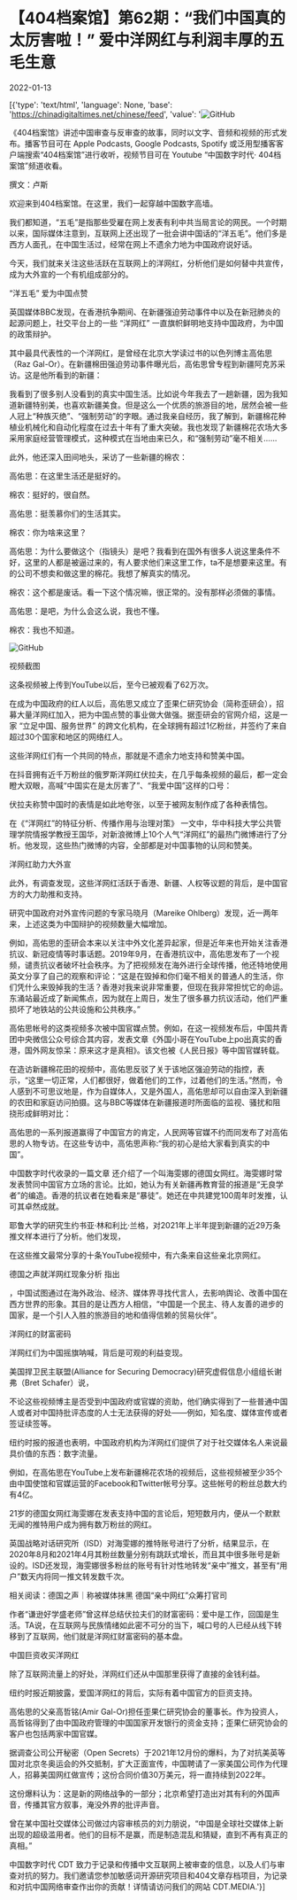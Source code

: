 # 【404档案馆】第62期：“我们中国真的太厉害啦！” 爱中洋网红与利润丰厚的五毛生意

2022-01-13

[{'type': 'text/html', 'language': None, 'base': 'https://chinadigitaltimes.net/chinese/feed', 'value': '![GitHub](https://chinadigitaltimes.net/chinese/files/2022/01/62-2.png)

《404档案馆》讲述中国审查与反审查的故事，同时以文字、音频和视频的形式发布。播客节目可在 Apple Podcasts, Google Podcasts, Spotify 或泛用型播客客户端搜索“404档案馆”进行收听，视频节目可在 Youtube “中国数字时代· 404档案馆”频道收看。













撰文：卢斯

欢迎来到404档案馆。在这里，我们一起穿越中国数字高墙。

我们都知道，“五毛”是指那些受雇在网上发表有利中共当局言论的网民。一个时期以来，国际媒体注意到，互联网上还出现了一批会讲中国话的“洋五毛”。他们多是西方人面孔，在中国生活过，经常在网上不遗余力地为中国政府说好话。

今天，我们就来关注这些活跃在互联网上的洋网红，分析他们是如何替中共宣传，成为大外宣的一个有机组成部分的。

“洋五毛” 爱为中国点赞

英国媒体BBC发现，在香港抗争期间、在新疆强迫劳动事件中以及在新冠肺炎的起源问题上，社交平台上的一些 “洋网红” 一直旗帜鲜明地支持中国政府，为中国的政策辩护。

其中最具代表性的一个洋网红，是曾经在北京大学读过书的以色列博主高佑思（Raz Gal-Or）。在新疆棉田强迫劳动事件曝光后，高佑思曾专程到新疆阿克苏采访。这是他所看到的新疆：



我看到了很多别人没看到的真实中国生活。比如说今年我去了一趟新疆，因为我知道新疆特别美，也喜欢新疆美食。但是这么一个优质的旅游目的地，居然会被一些人冠上“种族灭绝”、“强制劳动”的字眼。通过我亲自经历，我了解到，新疆棉花种植业机械化和自动化程度在过去十年有了重大突破。我也发现了新疆棉花农场大多采用家庭经营管理模式，这种模式在当地由来已久，和“强制劳动”毫不相关……



此外，他还深入田间地头，采访了一些新疆的棉农：



高佑思：在这里生活还是挺好的。

棉农：挺好的，很自然。

高佑思：挺羡慕你们的生活其实。

棉农：你为啥来这里？

高佑思：为什么要做这个（指镜头）是吧？我看到在国外有很多人说这里条件不好，这里的人都是被逼过来的，有人要求他们来这里工作，ta不是想要来这里。有的公司不想卖和做这里的棉花。我想了解真实的情况。

棉农：这个都是废话。看一下这个情况嘛，很正常的。没有那样必须做的事情。

高佑思：是吧，为什么会这么说，我也不懂。

棉农：我也不知道。

![GitHub](https://chinadigitaltimes.net/chinese/files/2022/01/image-1-e1642035767522.png)

视频截图

这条视频被上传到YouTube以后，至今已被观看了62万次。

在成为中国政府的红人以后，高佑思又成立了歪果仁研究协会（简称歪研会），招募大量洋网红加入，把为中国点赞的事业做大做强。据歪研会的官网介绍，这是一家 “立足中国、服务世界” 的跨文化机构，在全球拥有超过1亿粉丝，并签约了来自超过30个国家和地区的网络红人。

这些洋网红们有一个共同的特点，那就是不遗余力地支持和赞美中国。

在抖音拥有近千万粉丝的俄罗斯洋网红伏拉夫，在几乎每条视频的最后，都一定会瞪大双眼，高喊“中国实在是太厉害了”、“我爱中国”这样的口号：



伏拉夫称赞中国时的表情是如此地夸张，以至于被网友制作成了各种表情包。

在《“洋网红”的特征分析、传播作用与治理对策》 一文中，华中科技大学公共管理学院情报学教授王国华，对新浪微博上10个人气“洋网红”的最热门微博进行了分析。他发现，这些热门微博的内容，全部都是对中国事物的认同和赞美。

洋网红助力大外宣

此外，有调查发现，这些洋网红活跃于香港、新疆、人权等议题的背后，是中国官方的大力助推和支持。

研究中国政府对外宣传问题的专家马晓月（Mareike Ohlberg）发现，近一两年来，上述这类为中国辩护的视频数量大幅增加。

例如，高佑思的歪研会本来以关注中外文化差异起家，但是近年来也开始关注香港抗议、新冠疫情等时事话题。2019年9月，在香港抗议中，高佑思发布了一个视频，谴责抗议者破坏社会秩序。为了把视频发在海外进行全球传播，他还特地使用英文分享了自己的观察和评论：“这是在毁掉和你们毫不相关的普通人的生活，你们凭什么来毁掉我的生活？香港对我来说非常重要，但现在我非常担忧它的命运。东涌站最近成了新闻焦点，因为就在上周日，发生了很多暴力抗议活动，他们严重损坏了地铁站的公共设施和公共秩序。”

高佑思帐号的这类视频多次被中国官媒点赞。例如，在这一视频发布后，中国共青团中央微信公众号综合其内容，发表文章《外国小哥在YouTube上po出真实的香港，国外网友惊呆：原来这才是真相》。该文也被《人民日报》等中国官媒转载。

在造访新疆棉花田的视频中，高佑思反驳了关于该地区强迫劳动的指控，表示，“这里一切正常，人们都很好，做着他们的工作，过着他们的生活。”然而，令人感到不可思议地是，作为自媒体人，又是外国人，高佑思却可以自由深入到新疆的农田和家庭访问拍摄。这与BBC等媒体在新疆报道时所面临的监视、骚扰和阻挠形成鲜明对比：



高佑思的一系列报道赢得了中国官方的肯定，人民网等官媒不约而同发布了对高佑思的人物专访。在这些专访中，高佑思声称:“我的初心是给大家看到真实的中国”。

中国数字时代收录的一篇文章 还介绍了一个叫海雯娜的德国女网红。海雯娜时常发表赞同中国官方立场的言论。比如，她认为有关新疆再教育营的报道是“无良学者”的编造。香港的抗议者在她看来是“暴徒”。她还在中共建党100周年时发推，认可其卓然成就。

耶鲁大学的研究生约书亚·林和利比·兰格，对2021年上半年提到新疆的近29万条推文样本进行了分析。他们发现，

在这些推文最常分享的十条YouTube视频中，有六条来自这些亲北京网红。

德国之声就洋网红现象分析 指出

，中国试图通过在海外政治、经济、媒体界寻找代言人，去影响舆论、改善中国在西方世界的形象。其目的是让西方人相信，“中国是一个民主、待人友善的进步的国家，是一个引人入胜的旅游目的地和值得信赖的贸易伙伴”。

洋网红的财富密码

洋网红们为中国摇旗呐喊，背后是可观的利益变现。

美国捍卫民主联盟(Alliance for Securing Democracy)研究虚假信息小组组长谢弗（Bret Schafer）说，

不论这些视频博主是否受到中国政府或官媒的资助，他们确实得到了一些普通中国人或者对中国持批评态度的人士无法获得的好处——例如，知名度、媒体宣传或者签证续签等。

纽约时报的报道也表明，中国政府机构为洋网红们提供了对于社交媒体名人来说最具价值的东西：数字流量。

例如，在高佑思在YouTube上发布新疆棉花农场的视频后，这些视频被至少35个由中国使馆和官媒运营的Facebook和Twitter帐号分享。这些帐号的粉丝总数大约有4亿。

21岁的德国女网红海雯娜在发表支持中国的言论后，短短数月内，便从一个默默无闻的推特用户成为拥有数万粉丝的网红。

英国战略对话研究所（ISD）对海雯娜的推特账号进行了分析，结果显示，在2020年8月和2021年4月其粉丝数量分别有跳跃式增长，而且其中很多账号是新设的。ISD还发现，海雯娜很多粉丝的账号有针对性地转发“亲中”推文，甚至有“用户”数天内将同一推文转发数千次。

相关阅读：德国之声｜称被媒体抹黑 德国“亲中网红”众筹打官司

作者“谦逊好学盛老师”曾这样总结伏拉夫们的财富密码：爱中是工作，回国是生活。TA说，在互联网与民族情绪如此密不可分的当下，喊口号的人已经从线下转移到了互联网，他们就是洋网红财富密码的基本盘。

中国巨资收买洋网红

除了互联网流量上的好处，洋网红们还从中国那里获得了直接的金钱利益。

纽约时报近期披露，爱国洋网红的背后，实际有着中国官方的巨资支持。

高佑思的父亲高哲铭(Amir Gal-Or)担任歪果仁研究协会的董事长。作为投资人，高哲铭得到了由中国政府管理的中国国家开发银行的资金支持；歪果仁研究协会的客户也包括两家中国官媒。

据调查公司公开秘密（Open Secrets）于2021年12月份的爆料，为了对抗美英等国对北京冬奥运会的外交抵制，扩大正面宣传，中国聘请了一家美国公司作为代理人，招募美国网红做宣传；这份合同价值30万美元，将一直持续到2022年。

这份爆料认为：这是新的网络战争的一部分；北京希望打造出对其有利的外国声音，传播其官方叙事，淹没外界的批评声音。

曾在某中国社交媒体公司做过内容审核员的刘力朋说，“中国是全球社交媒体上新出现的超级滥用者。他们的目标不是赢，而是制造混乱和猜疑，直到不再有真正的真相。”

中国数字时代 CDT 致力于记录和传播中文互联网上被审查的信息，以及人们与审查对抗的努力。我们邀请您参加敏感词开源研究项目和404文章存档项目，为记录和对抗中国网络审查作出你的贡献！详情请访问我们的网站 CDT.MEDIA.'}]